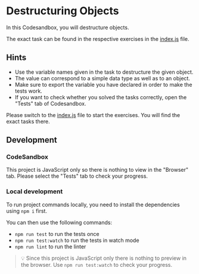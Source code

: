 # Destructuring Objects

In this Codesandbox, you will destructure objects.

The exact task can be found in the respective exercises in the [index.js](./index.js) file.

## Hints

- Use the variable names given in the task to destructure the given object.
- The value can correspond to a simple data type as well as to an object.
- Make sure to export the variable you have declared in order to make the tests work.
- If you want to check whether you solved the tasks correctly, open the "Tests" tab of Codesandbox.

Please switch to the [index.js](./index.js) file to start the exercises. You will find the exact tasks there.

## Development

### CodeSandbox

This project is JavaScript only so there is nothing to view in the "Browser" tab. Please select the "Tests" tab to check your progress.

### Local development

To run project commands locally, you need to install the dependencies using `npm i` first.

You can then use the following commands:

- `npm run test` to run the tests once
- `npm run test:watch` to run the tests in watch mode
- `npm run lint` to run the linter

> 💡 Since this project is JavaScript only there is nothing to preview in the browser. Use `npm run test:watch` to check your progress.
